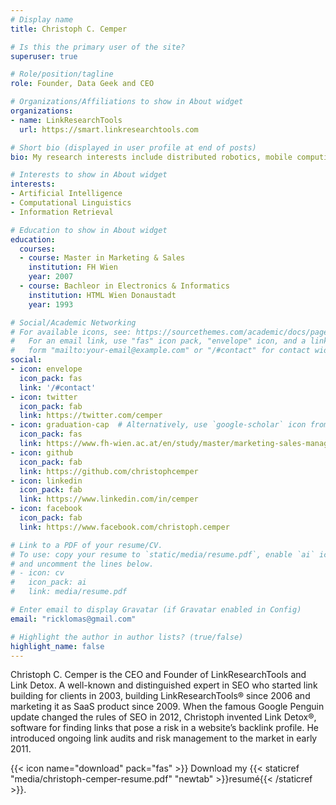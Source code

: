 ```yaml
---
# Display name
title: Christoph C. Cemper

# Is this the primary user of the site?
superuser: true

# Role/position/tagline
role: Founder, Data Geek and CEO

# Organizations/Affiliations to show in About widget
organizations:
- name: LinkResearchTools
  url: https://smart.linkresearchtools.com

# Short bio (displayed in user profile at end of posts)
bio: My research interests include distributed robotics, mobile computing and programmable matter.

# Interests to show in About widget
interests:
- Artificial Intelligence
- Computational Linguistics
- Information Retrieval

# Education to show in About widget
education:
  courses:
  - course: Master in Marketing & Sales
    institution: FH Wien
    year: 2007
  - course: Bachleor in Electronics & Informatics
    institution: HTML Wien Donaustadt
    year: 1993

# Social/Academic Networking
# For available icons, see: https://sourcethemes.com/academic/docs/page-builder/#icons
#   For an email link, use "fas" icon pack, "envelope" icon, and a link in the
#   form "mailto:your-email@example.com" or "/#contact" for contact widget.
social:
- icon: envelope
  icon_pack: fas
  link: '/#contact'
- icon: twitter
  icon_pack: fab
  link: https://twitter.com/cemper
- icon: graduation-cap  # Alternatively, use `google-scholar` icon from `ai` icon pack
  icon_pack: fas
  link: https://www.fh-wien.ac.at/en/study/master/marketing-sales-management/
- icon: github
  icon_pack: fab
  link: https://github.com/christophcemper
- icon: linkedin
  icon_pack: fab
  link: https://www.linkedin.com/in/cemper
- icon: facebook
  icon_pack: fab
  link: https://www.facebook.com/christoph.cemper

# Link to a PDF of your resume/CV.
# To use: copy your resume to `static/media/resume.pdf`, enable `ai` icons in `params.toml`,
# and uncomment the lines below.
# - icon: cv
#   icon_pack: ai
#   link: media/resume.pdf

# Enter email to display Gravatar (if Gravatar enabled in Config)
email: "ricklomas@gmail.com"

# Highlight the author in author lists? (true/false)
highlight_name: false
---
```


Christoph C. Cemper is the CEO and Founder of LinkResearchTools and Link Detox. A well-known and distinguished expert in SEO who started link building for clients in 2003, building LinkResearchTools® since 2006 and marketing it as SaaS product since 2009. When the famous Google Penguin update changed the rules of SEO in 2012, Christoph invented Link Detox®, software for finding links that pose a risk in a website’s backlink profile. He introduced ongoing link audits and risk management to the market in early 2011.

{{< icon name="download" pack="fas" >}} Download my {{< staticref "media/christoph-cemper-resume.pdf" "newtab" >}}resumé{{< /staticref >}}.
